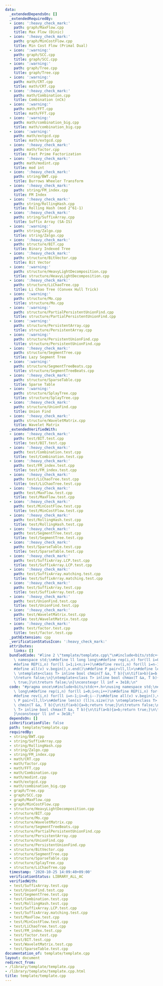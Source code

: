 ```yaml
---
data:
  _extendedDependsOn: []
  _extendedRequiredBy:
  - icon: ':heavy_check_mark:'
    path: graph/MaxFlow.cpp
    title: Max Flow (Dinic)
  - icon: ':heavy_check_mark:'
    path: graph/MinCostFlow.cpp
    title: Min Cost Flow (Primal Dual)
  - icon: ':warning:'
    path: graph/SCC.cpp
    title: graph/SCC.cpp
  - icon: ':warning:'
    path: graph/Tree.cpp
    title: graph/Tree.cpp
  - icon: ':warning:'
    path: math/CRT.cpp
    title: math/CRT.cpp
  - icon: ':heavy_check_mark:'
    path: math/Combination.cpp
    title: Combination (nCk)
  - icon: ':warning:'
    path: math/FFT.cpp
    title: math/FFT.cpp
  - icon: ':warning:'
    path: math/combination_big.cpp
    title: math/combination_big.cpp
  - icon: ':warning:'
    path: math/extgcd.cpp
    title: math/extgcd.cpp
  - icon: ':heavy_check_mark:'
    path: math/factor.cpp
    title: Fast Prime Factorization
  - icon: ':heavy_check_mark:'
    path: math/modint.cpp
    title: mod int
  - icon: ':heavy_check_mark:'
    path: string/BWT.cpp
    title: Burrows Wheeler Transform
  - icon: ':heavy_check_mark:'
    path: string/FM_index.cpp
    title: FM Index
  - icon: ':heavy_check_mark:'
    path: string/RollingHash.cpp
    title: Rolling Hash (mod 2^61-1)
  - icon: ':heavy_check_mark:'
    path: string/SuffixArray.cpp
    title: Suffix Array (SA-IS)
  - icon: ':warning:'
    path: string/Zalgo.cpp
    title: string/Zalgo.cpp
  - icon: ':heavy_check_mark:'
    path: structure/BIT.cpp
    title: Binary Indexed Tree
  - icon: ':heavy_check_mark:'
    path: structure/BitVector.cpp
    title: Bit Vector
  - icon: ':warning:'
    path: structure/HeavyLightDecomposition.cpp
    title: structure/HeavyLightDecomposition.cpp
  - icon: ':heavy_check_mark:'
    path: structure/LiChaoTree.cpp
    title: Li Chao Tree (Convex Hull Trick)
  - icon: ':warning:'
    path: structure/Mo.cpp
    title: structure/Mo.cpp
  - icon: ':warning:'
    path: structure/PartialPersistentUnionFind.cpp
    title: structure/PartialPersistentUnionFind.cpp
  - icon: ':warning:'
    path: structure/PersistentArray.cpp
    title: structure/PersistentArray.cpp
  - icon: ':warning:'
    path: structure/PersistentUnionFind.cpp
    title: structure/PersistentUnionFind.cpp
  - icon: ':heavy_check_mark:'
    path: structure/SegmentTree.cpp
    title: Lazy Segment Tree
  - icon: ':warning:'
    path: structure/SegmentTreeBeats.cpp
    title: structure/SegmentTreeBeats.cpp
  - icon: ':heavy_check_mark:'
    path: structure/SparseTable.cpp
    title: Sparse Table
  - icon: ':warning:'
    path: structure/SplayTree.cpp
    title: structure/SplayTree.cpp
  - icon: ':heavy_check_mark:'
    path: structure/UnionFind.cpp
    title: Union Find
  - icon: ':heavy_check_mark:'
    path: structure/WaveletMatrix.cpp
    title: Wavelet Matrix
  _extendedVerifiedWith:
  - icon: ':heavy_check_mark:'
    path: test/BIT.test.cpp
    title: test/BIT.test.cpp
  - icon: ':heavy_check_mark:'
    path: test/Combination.test.cpp
    title: test/Combination.test.cpp
  - icon: ':heavy_check_mark:'
    path: test/FM_index.test.cpp
    title: test/FM_index.test.cpp
  - icon: ':heavy_check_mark:'
    path: test/LiChaoTree.test.cpp
    title: test/LiChaoTree.test.cpp
  - icon: ':heavy_check_mark:'
    path: test/MaxFlow.test.cpp
    title: test/MaxFlow.test.cpp
  - icon: ':heavy_check_mark:'
    path: test/MinCostFlow.test.cpp
    title: test/MinCostFlow.test.cpp
  - icon: ':heavy_check_mark:'
    path: test/RollingHash.test.cpp
    title: test/RollingHash.test.cpp
  - icon: ':heavy_check_mark:'
    path: test/SegmentTree.test.cpp
    title: test/SegmentTree.test.cpp
  - icon: ':heavy_check_mark:'
    path: test/SparseTable.test.cpp
    title: test/SparseTable.test.cpp
  - icon: ':heavy_check_mark:'
    path: test/SuffixArray.LCP.test.cpp
    title: test/SuffixArray.LCP.test.cpp
  - icon: ':heavy_check_mark:'
    path: test/SuffixArray.matching.test.cpp
    title: test/SuffixArray.matching.test.cpp
  - icon: ':heavy_check_mark:'
    path: test/SuffixArray.test.cpp
    title: test/SuffixArray.test.cpp
  - icon: ':heavy_check_mark:'
    path: test/UnionFind.test.cpp
    title: test/UnionFind.test.cpp
  - icon: ':heavy_check_mark:'
    path: test/WaveletMatrix.test.cpp
    title: test/WaveletMatrix.test.cpp
  - icon: ':heavy_check_mark:'
    path: test/factor.test.cpp
    title: test/factor.test.cpp
  _pathExtension: cpp
  _verificationStatusIcon: ':heavy_check_mark:'
  attributes:
    links: []
  bundledCode: "#line 2 \"template/template.cpp\"\n#include<bits/stdc++.h>\nusing\
    \ namespace std;\n#define ll long long\n#define rep(i,n) for(ll i=0;i<n;i++)\n\
    #define REP(i,n) for(ll i=1;i<n;i++)\n#define rev(i,n) for(ll i=n-1;i>=0;i--)\n\
    #define all(v) v.begin(),v.end()\n#define P pair<ll,ll>\n#define len(s) (ll)s.size()\n\
    \ \ntemplate<class T> inline bool chmin(T &a, T b){\n\tif(a>b){a=b;return true;}\n\
    \treturn false;\n}\ntemplate<class T> inline bool chmax(T &a, T b){\n\tif(a<b){a=b;return\
    \ true;}\n\treturn false;\n}\nconstexpr ll inf = 3e18;\n"
  code: "#pragma once\n#include<bits/stdc++.h>\nusing namespace std;\n#define ll long\
    \ long\n#define rep(i,n) for(ll i=0;i<n;i++)\n#define REP(i,n) for(ll i=1;i<n;i++)\n\
    #define rev(i,n) for(ll i=n-1;i>=0;i--)\n#define all(v) v.begin(),v.end()\n#define\
    \ P pair<ll,ll>\n#define len(s) (ll)s.size()\n \ntemplate<class T> inline bool\
    \ chmin(T &a, T b){\n\tif(a>b){a=b;return true;}\n\treturn false;\n}\ntemplate<class\
    \ T> inline bool chmax(T &a, T b){\n\tif(a<b){a=b;return true;}\n\treturn false;\n\
    }\nconstexpr ll inf = 3e18;"
  dependsOn: []
  isVerificationFile: false
  path: template/template.cpp
  requiredBy:
  - string/BWT.cpp
  - string/SuffixArray.cpp
  - string/RollingHash.cpp
  - string/Zalgo.cpp
  - string/FM_index.cpp
  - math/CRT.cpp
  - math/factor.cpp
  - math/FFT.cpp
  - math/Combination.cpp
  - math/modint.cpp
  - math/extgcd.cpp
  - math/combination_big.cpp
  - graph/Tree.cpp
  - graph/SCC.cpp
  - graph/MaxFlow.cpp
  - graph/MinCostFlow.cpp
  - structure/HeavyLightDecomposition.cpp
  - structure/BIT.cpp
  - structure/Mo.cpp
  - structure/WaveletMatrix.cpp
  - structure/SegmentTreeBeats.cpp
  - structure/PartialPersistentUnionFind.cpp
  - structure/PersistentArray.cpp
  - structure/UnionFind.cpp
  - structure/PersistentUnionFind.cpp
  - structure/BitVector.cpp
  - structure/SegmentTree.cpp
  - structure/SparseTable.cpp
  - structure/SplayTree.cpp
  - structure/LiChaoTree.cpp
  timestamp: '2020-10-25 14:09:40+09:00'
  verificationStatus: LIBRARY_ALL_AC
  verifiedWith:
  - test/SuffixArray.test.cpp
  - test/UnionFind.test.cpp
  - test/SegmentTree.test.cpp
  - test/Combination.test.cpp
  - test/RollingHash.test.cpp
  - test/SuffixArray.LCP.test.cpp
  - test/SuffixArray.matching.test.cpp
  - test/MaxFlow.test.cpp
  - test/MinCostFlow.test.cpp
  - test/LiChaoTree.test.cpp
  - test/FM_index.test.cpp
  - test/factor.test.cpp
  - test/BIT.test.cpp
  - test/WaveletMatrix.test.cpp
  - test/SparseTable.test.cpp
documentation_of: template/template.cpp
layout: document
redirect_from:
- /library/template/template.cpp
- /library/template/template.cpp.html
title: template/template.cpp
---
```

